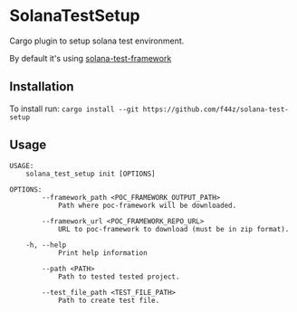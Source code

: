 # SolanaTestSetup
Cargo plugin to setup solana test environment.

By default it's using [solana-test-framework](https://github.com/lowprivuser/solana-test-framework)

## Installation

To install run: `cargo install --git https://github.com/f44z/solana-test-setup`

## Usage
```
USAGE:
    solana_test_setup init [OPTIONS]

OPTIONS:
        --framework_path <POC_FRAMEWORK_OUTPUT_PATH>
            Path where poc-framework will be downloaded.

        --framework_url <POC_FRAMEWORK_REPO_URL>
            URL to poc-framework to download (must be in zip format).

    -h, --help
            Print help information

        --path <PATH>
            Path to tested tested project.

        --test_file_path <TEST_FILE_PATH>
            Path to create test file.
```
